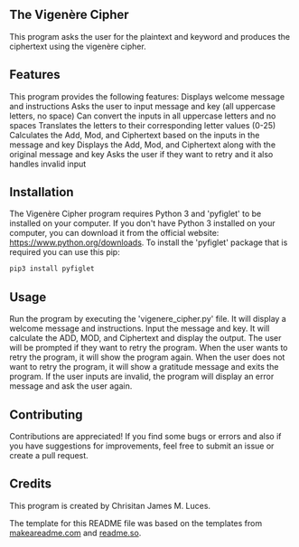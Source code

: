 ## The Vigenère Cipher
This program asks the user for the plaintext and keyword and produces the ciphertext using the vigenère cipher.

## Features
This program provides the following features:
Displays welcome message and instructions
Asks the user to input message and key (all uppercase letters, no space)
Can convert the inputs in all uppercase letters and no spaces
Translates the letters to their corresponding letter values (0-25)
Calculates the Add, Mod, and Ciphertext based on the inputs in the message and key
Displays the Add, Mod, and Ciphertext along with the original message and key
Asks the user if they want to retry and it also handles invalid input

## Installation
The Vigenère Cipher program requires Python 3 and 'pyfiglet' to be installed on your computer. If you don't have Python 3 installed on your computer, you can download it from the official website: https://www.python.org/downloads. To install the 'pyfiglet' package that is required you can use this pip:

```bash
pip3 install pyfiglet
```

## Usage
Run the program by executing the 'vigenere_cipher.py' file.
It will display a welcome message and instructions.
Input the message and key.
It will calculate the ADD, MOD, and Ciphertext and display the output.
The user will be prompted if they want to retry the program.
When the user wants to retry the program, it will show the program again.
When the user does not want to retry the program, it will show a gratitude message and exits the program.
If the user inputs are invalid, the program will display an error message and ask the user again.

## Contributing 
Contributions are appreciated! If you find some bugs or errors and also if you have suggestions for improvements, feel free to submit an issue or create a pull request.

## Credits
This program is created by Chrisitan James M. Luces.

The template for this README file was based on the templates from [makeareadme.com](https://www.makeareadme.com/) and [readme.so](https://readme.so/editor).
